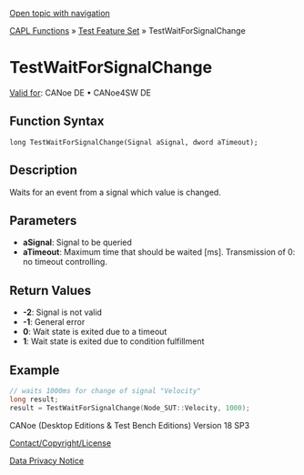 [Open topic with navigation](../../../../../CANoeDEFamily.htm#Topics/CAPLFunctions/Test/Functions/CAPLfunctionTestWaitForSignalChange.md)

[CAPL Functions](../../CAPLfunctions.md) » [Test Feature Set](../CAPLfunctionsTFSOverview.md) » TestWaitForSignalChange

# TestWaitForSignalChange

[Valid for](../../../Shared/FeatureAvailability.md): CANoe DE • CANoe4SW DE

## Function Syntax

```
long TestWaitForSignalChange(Signal aSignal, dword aTimeout);
```

## Description

Waits for an event from a signal which value is changed.

## Parameters

- **aSignal**: Signal to be queried
- **aTimeout**: Maximum time that should be waited [ms]. Transmission of 0: no timeout controlling.

## Return Values

- **-2**: Signal is not valid
- **-1**: General error
- **0**: Wait state is exited due to a timeout
- **1**: Wait state is exited due to condition fulfillment

## Example

```c
// waits 1000ms for change of signal "Velocity"
long result;
result = TestWaitForSignalChange(Node_SUT::Velocity, 1000);
```

CANoe (Desktop Editions & Test Bench Editions) Version 18 SP3

[Contact/Copyright/License](../../../Shared/ContactCopyrightLicense.md)

[Data Privacy Notice](https://www.vector.com/int/en/company/get-info/privacy-policy/)
